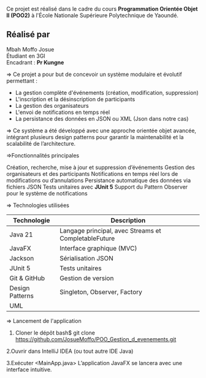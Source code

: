 Ce projet est réalisé dans le cadre du cours **Programmation Orientée Objet II (POO2)** à l'École Nationale Supérieure Polytechnique de Yaoundé.

##  Réalisé par
Mbah Moffo Josue  
Étudiant en 3GI    
Encadrant : **Pr Kungne**

=> Ce projet a pour but de concevoir un système modulaire et évolutif permettant :

- La gestion complète d'événements (création, modification, suppression)
- L'inscription et la désinscription de participants
- La gestion des organisateurs
- L'envoi de notifications en temps réel
- La persistance des données en JSON ou XML (Json dans notre cas)

=> Ce système a été développé avec une approche orientée objet avancée, 
intégrant plusieurs design patterns pour garantir la maintenabilité et la scalabilité de l’architecture.

=>Fonctionnalités principales

Création, recherche, mise à jour et suppression d’événements
Gestion des organisateurs et des participants
Notifications en temps réel lors de modifications ou d’annulations
Persistance automatique des données via fichiers JSON
Tests unitaires avec **JUnit 5**
Support du Pattern Observer pour le système de notifications

=> Technologies utilisées

| Technologie       | Description                                                    |
|------------------|----------------------------------------------------------------|
| Java 21          | Langage principal, avec Streams et CompletableFuture           |
| JavaFX           | Interface graphique (MVC)                                      |
| Jackson          | Sérialisation JSON                                             |
| JUnit 5          | Tests unitaires                                                |
| Git & GitHub     | Gestion de version                                             |
| Design Patterns  | Singleton, Observer, Factory                                   |
| UML 


=> Lancement de l'application

1. Cloner le dépôt
bash$
git clone https://github.com/JosueMoffo/POO_Gestion_d_evenements.git

2.Ouvrir dans IntelliJ IDEA (ou tout autre IDE Java)

3.Exécuter <MainApp.java>
L’application JavaFX se lancera avec une interface intuitive.



